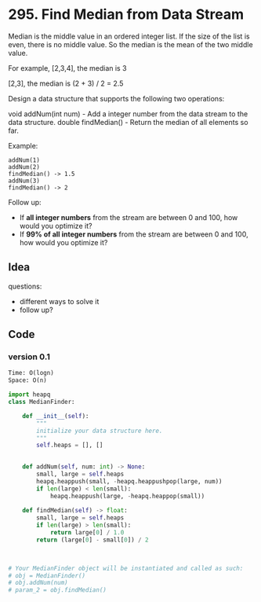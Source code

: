 # 295. Find Median from Data Stream


Median is the middle value in an ordered integer list. If the size of the list is even, there is no middle value. So the median is the mean of the two middle value.

For example,
[2,3,4], the median is 3

[2,3], the median is (2 + 3) / 2 = 2.5

Design a data structure that supports the following two operations:

void addNum(int num) - Add a integer number from the data stream to the data structure.
double findMedian() - Return the median of all elements so far.
 

Example:

```
addNum(1)
addNum(2)
findMedian() -> 1.5
addNum(3) 
findMedian() -> 2
```

Follow up:

* If **all integer numbers** from the stream are between 0 and 100, how would you optimize it?
* If **99% of all integer numbers** from the stream are between 0 and 100, how would you optimize it?

## Idea 

questions:

- different ways to solve it 
- follow up?


## Code

### version 0.1 

``` python
Time: O(logn)
Space: O(n)

import heapq
class MedianFinder:

    def __init__(self):
        """
        initialize your data structure here.
        """
        self.heaps = [], []
        

    def addNum(self, num: int) -> None:
        small, large = self.heaps
        heapq.heappush(small, -heapq.heappushpop(large, num))
        if len(large) < len(small):
            heapq.heappush(large, -heapq.heappop(small))
        
    def findMedian(self) -> float:
        small, large = self.heaps
        if len(large) > len(small):
            return large[0] / 1.0
        return (large[0] - small[0]) / 2
        


# Your MedianFinder object will be instantiated and called as such:
# obj = MedianFinder()
# obj.addNum(num)
# param_2 = obj.findMedian()
```